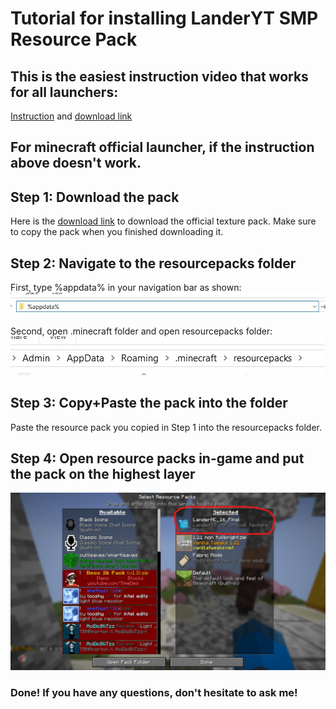 # Tutorial for installing LanderYT SMP Resource Pack


## This is the easiest instruction video that works for all launchers: 
[Instruction](https://youtu.be/LhOFa1LspU0)  and [download link](https://drive.google.com/file/d/1vke74RqISNfXfLKEeGEdf--YqxUbXqnV/view?usp=sharing)   


## For minecraft official launcher, if the instruction above doesn't work.  
## Step 1: Download the pack
Here is the [download link](https://drive.google.com/file/d/1vke74RqISNfXfLKEeGEdf--YqxUbXqnV/view?usp=sharing) to download the official texture pack. Make sure to copy the pack when you finished downloading it. 

## Step 2: Navigate to the resourcepacks folder
First, type %appdata% in your navigation bar as shown:    
![appdata](https://github.com/landeryt/LanderYTSMP/blob/main/lib/screenshots/appdata.jpg)

    
Second, open .minecraft folder and open resourcepacks folder:  
![resourcepacks](https://github.com/landeryt/LanderYTSMP/blob/main/lib/screenshots/resourcepacks.jpg)

## Step 3: Copy+Paste the pack into the folder
Paste the resource pack you copied in Step 1 into the resourcepacks folder. 

## Step 4: Open resource packs in-game and put the pack on the highest layer  
![play](https://github.com/landeryt/LanderYTSMP/blob/main/lib/screenshots/highest_layer.jpg)  




### Done! If you have any questions, don't hesitate to ask me!
